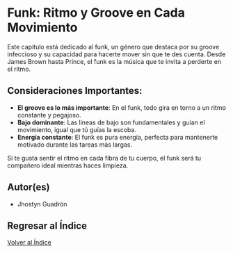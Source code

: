 # Funk: Ritmo y Groove en Cada Movimiento
Este capítulo está dedicado al funk, un género que destaca por su groove infeccioso y su capacidad para hacerte mover sin que te des cuenta. Desde James Brown hasta Prince, el funk es la música que te invita a perderte en el ritmo.

## Consideraciones Importantes:
- **El groove es lo más importante**: En el funk, todo gira en torno a un ritmo constante y pegajoso.
- **Bajo dominante**: Las líneas de bajo son fundamentales y guían el movimiento, igual que tú guías la escoba.
- **Energía constante**: El funk es pura energía, perfecta para mantenerte motivado durante las tareas más largas.

Si te gusta sentir el ritmo en cada fibra de tu cuerpo, el funk será tu compañero ideal mientras haces limpieza.

## Autor(es)
- Jhostyn Guadrón

## Regresar al Índice
[Volver al Índice](../README.md)